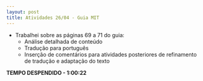 ```yaml
---
layout: post
title: Atividades 26/04 - Guia MIT
---
```


- Trabalhei sobre as páginas 69 a 71 do guia:
	- Análise detalhada de conteúdo
	- Tradução para português
	- Inserção de comentários para atividades posteriores de refinamento de tradução e adaptação do texto

**TEMPO DESPENDIDO - 1:00:22**